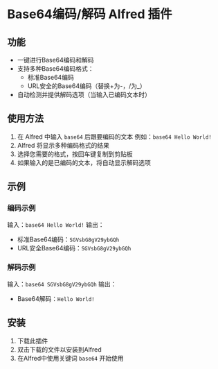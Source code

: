# Base64编码/解码 Alfred 插件

## 功能

- 一键进行Base64编码和解码
- 支持多种Base64编码格式：
  - 标准Base64编码
  - URL安全的Base64编码（替换+为-，/为_）
- 自动检测并提供解码选项（当输入已编码文本时）

## 使用方法

1. 在 Alfred 中输入 `base64` 后跟要编码的文本
   例如：`base64 Hello World!`
2. Alfred 将显示多种编码格式的结果
3. 选择您需要的格式，按回车键复制到剪贴板
4. 如果输入的是已编码的文本，将自动显示解码选项

## 示例

### 编码示例
输入：`base64 Hello World!`
输出：
- 标准Base64编码：`SGVsbG8gV29ybGQh`
- URL安全Base64编码：`SGVsbG8gV29ybGQh`

### 解码示例
输入：`base64 SGVsbG8gV29ybGQh`
输出：
- Base64解码：`Hello World!`

## 安装

1. 下载此插件
2. 双击下载的文件以安装到Alfred
3. 在Alfred中使用关键词 `base64` 开始使用
